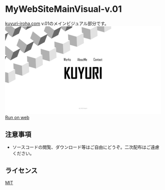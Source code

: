 # MyWebSiteMainVisual-v.01
[kuyuri-iroha.com](http://kuyuri-iroha.com) v.01のメインビジュアル部分です。
![メインビジュアル](screenshot/screenshot.png "メインビジュアル")  
[Run on web](http://Kuyuri-Iroha.github.io/MyWebSiteMainVisual-v.01/dist)

## 注意事項

- ソースコードの閲覧、ダウンロード等はご自由にどうぞ。二次配布はご遠慮ください。

## ライセンス
[MIT](LICENSE)
